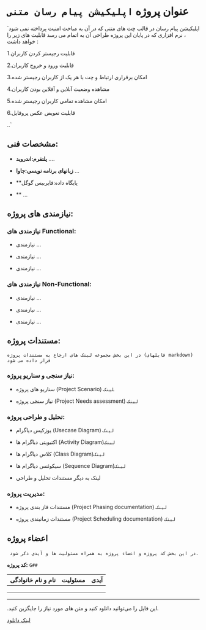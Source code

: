 # عنوان پروژه `اپلیکیشن پیام رسان متنی`


`اپلیکیشن پیام رسان در قالب چت های متنی که در آن به مباحث امنیت پرداخته نمی شود ، 
نرم افزاری که در پایان این پروژه طراحی آن به اتمام می رسد قابلیت های زیر را خواهد داشت :


1.قابلیت رجیستر کردن کاربران

2.قابلیت ورود و خروج کاربران

3.امکان برقراری ارتباط و چت با هر یک از کاربران رجیستر شده

4.مشاهده وضعیت آنلاین و آفلاین بودن کاربران

5.امکان مشاهده تمامی کاربران رجیستر شده

6.قابلیت تعویض عکس پروفایل

..` 

## مشخصات فنی:

+ **پلتفرم:اندروید** ....

+ **زبانهای برنامه نویسی:جاوا** ...

+ **پایگاه داده:فایربیس گوگل
+ ** ...

## نیازمندی های پروژه:
 

### نیازمندی های Functional:

+ نیازمندی ...

+ نیازمندی ...

+ نیازمندی ...

### نیازمندی های Non-Functional:

+ نیازمندی ...

+ نیازمندی ...

+ نیازمندی ...

## مستندات پروژه:

`در این بخش مجموعه لینک های ارجاع به مستندات پروژه (فایلهای markdown) قرار داده می شود`

### نیاز سنجی و سناریو پروژه:

+ سناریو های  پروژه (Project Scenario) ‍‍`لینک`

+ نیاز سنجی پروژه (Project Needs assessment)  `لینک`

### تحلیل و طراحی پروژه:

+ یوزکیس دیاگرام (Usecase Diagram) `لینک`

+ اکتیویتی دیاگرام ها (Activity Diagram)`لینک`

+ کلاس دیاگرام ها (Class Diagram)`لینک`

+ سیکوئنس دیاگرام ها (Sequence Diagram)`لینک`

+ لینک به دیگر مستندات تحلیل و طراحی

### مدیریت پروژه:

+ مستندات فاز بندی پروژه (Project Phasing documentation)  `لینک`

+ مستندات زمانبندی پروژه (Project Scheduling documentation) `لینک`

## اعضاء پروژه 

‍‍` در این بخش کد پروژه و اعضاء پروژه به همراه مسئولیت ها و آیدی ذکر شود.`

**کد پروژه:** `G##`

| نام و نام خانوادگی | مسئولیت  | آیدی |
|--------------------|----------|------|
|                    |          |      |
|                    |          |      |
|                    |          |      |

---

.این فایل را می‌توانید دانلود کنید و متن های مورد نیاز را جایگزین کنید. 

[لینک دانلود](https://gitlab.com/mostaffa/software-engineering-lab/-/raw/master/HOME-README.md?inline=false)

